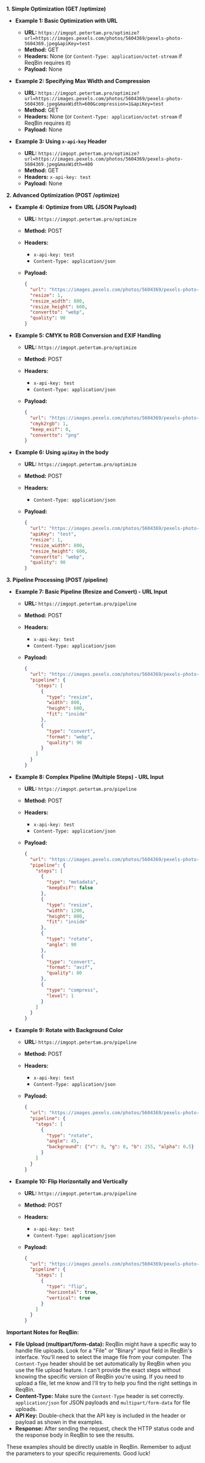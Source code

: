 **1. Simple Optimization (GET /optimize)**

*   **Example 1: Basic Optimization with URL**

    *   **URL:** `https://imgopt.petertam.pro/optimize?url=https://images.pexels.com/photos/5604369/pexels-photo-5604369.jpeg&apiKey=test`
    *   **Method:** GET
    *   **Headers:** None (or `Content-Type: application/octet-stream` if ReqBin requires it)
    *   **Payload:** None

*   **Example 2: Specifying Max Width and Compression**

    *   **URL:** `https://imgopt.petertam.pro/optimize?url=https://images.pexels.com/photos/5604369/pexels-photo-5604369.jpeg&maxWidth=600&compression=1&apiKey=test`
    *   **Method:** GET
    *   **Headers:** None (or `Content-Type: application/octet-stream` if ReqBin requires it)
    *   **Payload:** None

*   **Example 3: Using `x-api-key` Header**

    *   **URL:** `https://imgopt.petertam.pro/optimize?url=https://images.pexels.com/photos/5604369/pexels-photo-5604369.jpeg&maxWidth=400`
    *   **Method:** GET
    *   **Headers:** `x-api-key: test`
    *   **Payload:** None

**2. Advanced Optimization (POST /optimize)**

*   **Example 4: Optimize from URL (JSON Payload)**

    *   **URL:** `https://imgopt.petertam.pro/optimize`
    *   **Method:** POST
    *   **Headers:**
        *   `x-api-key: test`
        *   `Content-Type: application/json`
    *   **Payload:**

        ```json
        {
          "url": "https://images.pexels.com/photos/5604369/pexels-photo-5604369.jpeg",
          "resize": 1,
          "resize_width": 800,
          "resize_height": 600,
          "convertto": "webp",
          "quality": 90
        }
        ```

*   **Example 5: CMYK to RGB Conversion and EXIF Handling**

    *   **URL:** `https://imgopt.petertam.pro/optimize`
    *   **Method:** POST
    *   **Headers:**
        *   `x-api-key: test`
        *   `Content-Type: application/json`
    *   **Payload:**

        ```json
        {
          "url": "https://images.pexels.com/photos/5604369/pexels-photo-5604369.jpeg",
          "cmyk2rgb": 1,
          "keep_exif": 0,
          "convertto": "png"
        }
        ```

*   **Example 6: Using `apiKey` in the body**

    *   **URL:** `https://imgopt.petertam.pro/optimize`
    *   **Method:** POST
    *   **Headers:**
        *   `Content-Type: application/json`
    *   **Payload:**

        ```json
        {
          "url": "https://images.pexels.com/photos/5604369/pexels-photo-5604369.jpeg",
          "apiKey": "test",
          "resize": 1,
          "resize_width": 800,
          "resize_height": 600,
          "convertto": "webp",
          "quality": 90
        }
        ```

**3. Pipeline Processing (POST /pipeline)**

*   **Example 7: Basic Pipeline (Resize and Convert) - URL Input**

    *   **URL:** `https://imgopt.petertam.pro/pipeline`
    *   **Method:** POST
    *   **Headers:**
        *   `x-api-key: test`
        *   `Content-Type: application/json`
    *   **Payload:**

        ```json
        {
          "url": "https://images.pexels.com/photos/5604369/pexels-photo-5604369.jpeg",
          "pipeline": {
            "steps": [
              {
                "type": "resize",
                "width": 800,
                "height": 600,
                "fit": "inside"
              },
              {
                "type": "convert",
                "format": "webp",
                "quality": 90
              }
            ]
          }
        }
        ```

*   **Example 8: Complex Pipeline (Multiple Steps) - URL Input**

    *   **URL:** `https://imgopt.petertam.pro/pipeline`
    *   **Method:** POST
    *   **Headers:**
        *   `x-api-key: test`
        *   `Content-Type: application/json`
    *   **Payload:**

        ```json
        {
          "url": "https://images.pexels.com/photos/5604369/pexels-photo-5604369.jpeg",
          "pipeline": {
            "steps": [
              {
                "type": "metadata",
                "keepExif": false
              },
              {
                "type": "resize",
                "width": 1200,
                "height": 800,
                "fit": "inside"
              },
              {
                "type": "rotate",
                "angle": 90
              },
              {
                "type": "convert",
                "format": "avif",
                "quality": 80
              },
              {
                "type": "compress",
                "level": 1
              }
            ]
          }
        }
        ```

*   **Example 9: Rotate with Background Color**

    *   **URL:** `https://imgopt.petertam.pro/pipeline`
    *   **Method:** POST
    *   **Headers:**
        *   `x-api-key: test`
        *   `Content-Type: application/json`
    *   **Payload:**

        ```json
        {
          "url": "https://images.pexels.com/photos/5604369/pexels-photo-5604369.jpeg",
          "pipeline": {
            "steps": [
              {
                "type": "rotate",
                "angle": 45,
                "background": {"r": 0, "g": 0, "b": 255, "alpha": 0.5}
              }
            ]
          }
        }
        ```

*   **Example 10: Flip Horizontally and Vertically**

    *   **URL:** `https://imgopt.petertam.pro/pipeline`
    *   **Method:** POST
    *   **Headers:**
        *   `x-api-key: test`
        *   `Content-Type: application/json`
    *   **Payload:**

        ```json
        {
          "url": "https://images.pexels.com/photos/5604369/pexels-photo-5604369.jpeg",
          "pipeline": {
            "steps": [
              {
                "type": "flip",
                "horizontal": true,
                "vertical": true
              }
            ]
          }
        }
        ```

**Important Notes for ReqBin:**

*   **File Upload (multipart/form-data):**  ReqBin might have a specific way to handle file uploads.  Look for a "File" or "Binary" input field in ReqBin's interface.  You'll need to select the image file from your computer.  The `Content-Type` header should be set automatically by ReqBin when you use the file upload feature.  I can't provide the exact steps without knowing the specific version of ReqBin you're using.  If you need to upload a file, let me know and I'll try to help you find the right settings in ReqBin.
*   **Content-Type:**  Make sure the `Content-Type` header is set correctly.  `application/json` for JSON payloads and `multipart/form-data` for file uploads.
*   **API Key:**  Double-check that the API key is included in the header or payload as shown in the examples.
*   **Response:**  After sending the request, check the HTTP status code and the response body in ReqBin to see the results.

These examples should be directly usable in ReqBin.  Remember to adjust the parameters to your specific requirements. Good luck!
